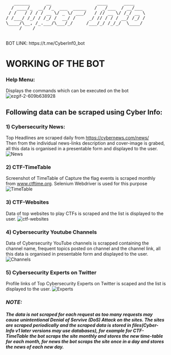 <pre>
   ______      __                 ____      ____    
  / ____/_  __/ /_  ___  _____   /  _/___  / __/___ 
 / /   / / / / __ \/ _ \/ ___/   / // __ \/ /_/ __ \
/ /___/ /_/ / /_/ /  __/ /     _/ // / / / __/ /_/ /
\____/\__, /_.___/\___/_/     /___/_/ /_/_/  \____/ 
     /____/                                         
</pre>
</br>
BOT LINK: https://t.me/CyberInf0_bot
</br>

# WORKING OF THE BOT

### Help Menu: 
Displays the commands which can be executed on the bot
![ezgif-2-609b638928](https://user-images.githubusercontent.com/88927842/171376432-b228ebe1-b4d6-4432-a879-8b13dee67860.gif)

## Following data can be scraped using Cyber Info:

### 1) Cybersecurity News:
Top Headlines are scraped daily from https://cybernews.com/news/ </br> 
Then from the individual news-links description and cover-image is grabed, all this data is organised in a presentable form and displayed to the user.
![News](https://user-images.githubusercontent.com/88927842/171376461-35b784fa-dd39-450e-aca5-9ceb9449d5f4.JPG)

### 2) CTF-TimeTable
Screenshot of TimeTable of Capture the flag events is scraped monthly from www.ctftime.org.
Selenium Webdriver is used for this purpose
![TimeTable](https://user-images.githubusercontent.com/88927842/171376487-64009b86-251b-4895-9935-f4592cb3365e.JPG)

### 3) CTF-Websites
Data of top websites to play CTFs is scraped and the list is displayed to the user.
![ctf-websites](https://user-images.githubusercontent.com/88927842/171378979-8d3cb041-f5b0-4b40-8cfa-c89332912fe5.JPG)

### 4) Cybersecurity Youtube Channels
Data of Cybersecurity YouTube channels is scrapped containing the channel name, frequent topics posted on channel and the channel link, all this data is organised in presentable form and displayed to the user.
![Channels](https://user-images.githubusercontent.com/88927842/171378995-a58fbb98-8b3d-4094-a1b0-05afe531a25e.JPG)

### 5) Cybersecurity Experts on Twitter
Profile links of Top Cybersecurity Experts on Twitter is scaped and the list is displayed to the user.
![Experts](https://user-images.githubusercontent.com/88927842/171379010-5140cd10-d7bc-4888-a7ea-8996d8966539.JPG)

### <i>NOTE: 
#### The data is not scraped for each request as too many requests may cause unintentional Denial of Servive (DoS) Attack on the sites. The sites are scraped periodically and the scraped data is stored in files(Cyber-Info v1 later versions may use databases), for example for CTF-TimeTable the bot scraps the site monthly and stores the new time-table for each month, for news the bot scraps the site once in a day and stores the news of each new day.</i>
